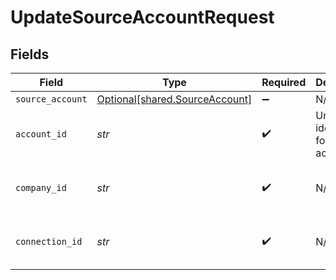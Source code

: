 # UpdateSourceAccountRequest


## Fields

| Field                                                                  | Type                                                                   | Required                                                               | Description                                                            | Example                                                                |
| ---------------------------------------------------------------------- | ---------------------------------------------------------------------- | ---------------------------------------------------------------------- | ---------------------------------------------------------------------- | ---------------------------------------------------------------------- |
| `source_account`                                                       | [Optional[shared.SourceAccount]](../../models/shared/sourceaccount.md) | :heavy_minus_sign:                                                     | N/A                                                                    |                                                                        |
| `account_id`                                                           | *str*                                                                  | :heavy_check_mark:                                                     | Unique identifier for an account                                       | 13d946f0-c5d5-42bc-b092-97ece17923ab                                   |
| `company_id`                                                           | *str*                                                                  | :heavy_check_mark:                                                     | N/A                                                                    | 8a210b68-6988-11ed-a1eb-0242ac120002                                   |
| `connection_id`                                                        | *str*                                                                  | :heavy_check_mark:                                                     | N/A                                                                    | 2e9d2c44-f675-40ba-8049-353bfcb5e171                                   |
